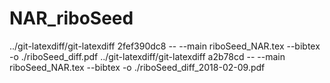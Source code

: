 # NAR_riboSeed
../git-latexdiff/git-latexdiff 2fef390dc8 -- --main riboSeed_NAR.tex --bibtex -o ./riboSeed_diff.pdf
../git-latexdiff/git-latexdiff a2b78cd -- --main riboSeed_NAR.tex --bibtex -o ./riboSeed_diff_2018-02-09.pdf
